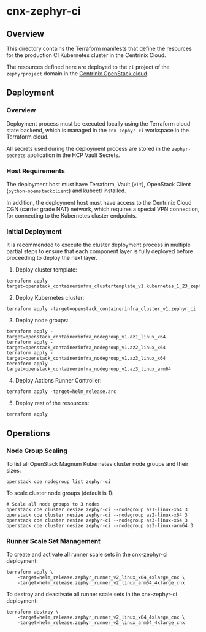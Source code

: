 # cnx-zephyr-ci

## Overview

This directory contains the Terraform manifests that define the resources for
the production CI Kubernetes cluster in the Centrinix Cloud.

The resources defined here are deployed to the `ci` project of the
`zephyrproject` domain in the [Centrinix OpenStack
cloud](https://openstack.centrinix.cloud).

## Deployment

### Overview

Deployment process must be executed locally using the Terraform cloud state
backend, which is managed in the `cnx-zephyr-ci` workspace in the Terraform
cloud.

All secrets used during the deployment process are stored in the
`zephyr-secrets` application in the HCP Vault Secrets.

### Host Requirements

The deployment host must have Terraform, Vault (`vlt`), OpenStack Client
(`python-openstackclient`) and kubectl installed.

In addition, the deployment host must have access to the Centrinix Cloud CGN
(carrier grade NAT) network, which requires a special VPN connection, for
connecting to the Kubernetes cluster endpoints.

### Initial Deployment

It is recommended to execute the cluster deployment process in multiple partial
steps to ensure that each component layer is fully deployed before proceeding to
deploy the next layer.

1. Deploy cluster template:

```
terraform apply -target=openstack_containerinfra_clustertemplate_v1.kubernetes_1_23_zephyr_ci
```

2. Deploy Kubernetes cluster:

```
terraform apply -target=openstack_containerinfra_cluster_v1.zephyr_ci
```

3. Deploy node groups:

```
terraform apply -target=openstack_containerinfra_nodegroup_v1.az1_linux_x64
terraform apply -target=openstack_containerinfra_nodegroup_v1.az2_linux_x64
terraform apply -target=openstack_containerinfra_nodegroup_v1.az3_linux_x64
terraform apply -target=openstack_containerinfra_nodegroup_v1.az3_linux_arm64
```

4. Deploy Actions Runner Controller:

```
terraform apply -target=helm_release.arc
```

5. Deploy rest of the resources:

```
terraform apply
```

## Operations

### Node Group Scaling

To list all OpenStack Magnum Kubernetes cluster node groups and their sizes:

```
openstack coe nodegroup list zephyr-ci
```

To scale cluster node groups (default is 1):

```
# Scale all node groups to 3 nodes
openstack coe cluster resize zephyr-ci --nodegroup az1-linux-x64 3
openstack coe cluster resize zephyr-ci --nodegroup az2-linux-x64 3
openstack coe cluster resize zephyr-ci --nodegroup az3-linux-x64 3
openstack coe cluster resize zephyr-ci --nodegroup az3-linux-arm64 3
```

### Runner Scale Set Management

To create and activate all runner scale sets in the cnx-zephyr-ci deployment:

```
terraform apply \
    -target=helm_release.zephyr_runner_v2_linux_x64_4xlarge_cnx \
    -target=helm_release.zephyr_runner_v2_linux_arm64_4xlarge_cnx
```

To destroy and deactivate all runner scale sets in the cnx-zephyr-ci deployment:

```
terraform destroy \
    -target=helm_release.zephyr_runner_v2_linux_x64_4xlarge_cnx \
    -target=helm_release.zephyr_runner_v2_linux_arm64_4xlarge_cnx
```

